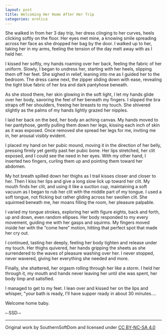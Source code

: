 ```yaml
---
layout: post
title: Welcoming Her Home After Her Trip
categories: erotica
---
```


She walked in from her 3 day trip, her dress clinging to her curves, heels clicking softly on the floor. Her eyes met mine, a knowing smile spreading across her face as she dropped her bag by the door. I walked up to her, taking her in my arms, feeling the tension of the day melt away with as I held her.

I kissed her softly, my hands roaming over her back, feeling the fabric of her uniform. Slowly, I began to undress her, starting with her heels, slipping them off her feet. She sighed in relief, leaning into me as I guided her to the bedroom. The dress came next, the zipper sliding down with ease, revealing the tight blue fabric of her bra and dark pantyhose beneath.

As she stood there, her skin glowing in the soft light, I let my hands glide over her body, savoring the feel of her beneath my fingers. I slipped the bra straps off her shoulders, freeing her breasts to my touch. She shivered slightly as the palms of my hands lightly grazed her nipples.

I laid her back on the bed, her body an aching canvas. My hands moved to her pantyhose, gently pulling them down her legs, kissing each inch of skin as it was exposed. Once removed she spread her legs for me, inviting me in, her arousal visibly evident.

I placed my hand on her pubic mound, moving it in the direction of her belly, pressing firmly yet gently past her pubic bone. Her lips stretched, her clit exposed, and I could see the need in her eyes. With my other hand, I inserted two fingers, curling them up and pointing them toward her abdomen.

My hot breath spilled down her thighs as I trail kisses closer and closer to her. Then I kiss her lips and give a long slow lick up toward her clit. My mouth finds her clit, and using it like a suction cup, maintaining a soft vacuum as I began to rub her clit with the middle part of my tongue. I used a soft tongue, not flicking but rather gliding across her swollen clit. She squirmed beneath me, her moans filling the room, her pleasure palpable.

I varied my tongue strokes, exploring her with figure eights, back and forth, up and down, even random ellipses. Her body responded to my every movement, guiding me with her gasps and squirms. My fingers moved inside her with the “come here” motion, hitting that perfect spot that made her cry out.

I continued, tasting her deeply, feeling her body tighten and release under my touch. Her thighs quivered, her hands gripping the sheets as she surrendered to the waves of pleasure washing over her. I never stopped, never wavered, giving her everything she needed and more.

Finally, she shattered, her orgasm rolling through her like a storm. I held her through it, my mouth and hands never leaving her until she was spent, her body limp and satisfied.

I managed to get to my feet. I lean over and kissed her on the lips and whisper, "your bath is ready, I'll have supper ready in about 30 minutes.…

Welcome home baby.

⤚SSD⤙

---

Original work by SouthernSoftDom and licensed under [CC BY-NC-SA 4.0](https://creativecommons.org/licenses/by-nc-sa/4.0/?ref=chooser-v1)
